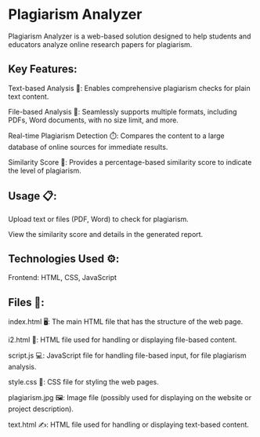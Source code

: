 # Plagiarism Analyzer

Plagiarism Analyzer is a web-based solution designed to help students and educators analyze online research papers for plagiarism.

## Key Features:
Text-based Analysis 📄: Enables comprehensive plagiarism checks for plain text content.

File-based Analysis 📂: Seamlessly supports multiple formats, including PDFs, Word documents, with no size limit, and more.

Real-time Plagiarism Detection ⏱️: Compares the content to a large database of online sources for immediate results.

Similarity Score 💯: Provides a percentage-based similarity score to indicate the level of plagiarism.

## Usage 📋:

Upload text or files (PDF, Word) to check for plagiarism.

View the similarity score and details in the generated report.

## Technologies Used ⚙️:

Frontend: HTML, CSS, JavaScript

## Files 📂:

index.html 🖥️: The main HTML file that has the structure of the web page.

i2.html 📄: HTML file used for handling or displaying file-based content.

script.js 💻: JavaScript file for handling file-based input, for file plagiarism analysis.

style.css 🎨: CSS file for styling the web pages.

plagiarism.jpg 🖼️: Image file (possibly used for displaying on the website or project description).

text.html ✍️: HTML file used for handling or displaying text-based content.
